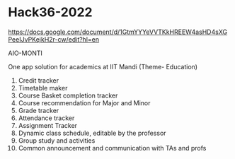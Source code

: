# Hack36-2022
https://docs.google.com/document/d/1GtmYYYeVVTKkHREEW4asHD4sXGPeeIJvPKejkH2r-cw/edit?hl=en

AIO-MONTI

One app solution for academics at IIT Mandi
(Theme- Education)

1. Credit tracker
2. Timetable maker
3. Course Basket completion tracker
4. Course recommendation for Major and Minor 
5. Grade tracker
6. Attendance tracker 
7. Assignment Tracker 
8. Dynamic class schedule, editable by the professor
9. Group study and activities 
10. Common announcement and communication with TAs and profs


